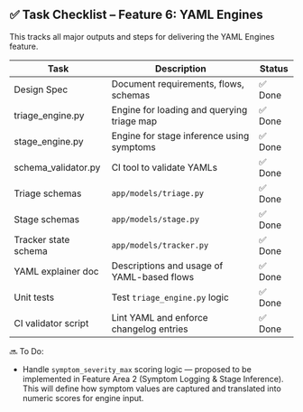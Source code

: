 ## ✅ Task Checklist – Feature 6: YAML Engines

This tracks all major outputs and steps for delivering the YAML Engines feature.

| Task | Description | Status |
|------|-------------|--------|
| Design Spec | Document requirements, flows, schemas | ✅ Done
| triage_engine.py | Engine for loading and querying triage map | ✅ Done
| stage_engine.py | Engine for stage inference using symptoms | ✅ Done
| schema_validator.py | CI tool to validate YAMLs | ✅ Done
| Triage schemas | `app/models/triage.py` | ✅ Done
| Stage schemas | `app/models/stage.py` | ✅ Done
| Tracker state schema | `app/models/tracker.py` | ✅ Done
| YAML explainer doc | Descriptions and usage of YAML-based flows | ✅ Done
| Unit tests | Test `triage_engine.py` logic | ✅ Done
| CI validator script | Lint YAML and enforce changelog entries | ✅ Done

🔜 To Do:
- Handle `symptom_severity_max` scoring logic — proposed to be implemented in Feature Area 2 (Symptom Logging & Stage Inference). This will define how symptom values are captured and translated into numeric scores for engine input.